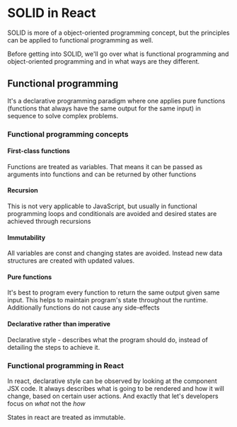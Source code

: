 # SOLID in React

SOLID is more of a object-oriented programming concept, but the principles can be applied to functional programming as well.

Before getting into SOLID, we'll go over what is functional programming and object-oriented programming and in what ways are they different.

## Functional programming

It's a declarative programming paradigm where one applies pure functions (functions that always have the same output for the same input) in sequence to solve complex problems.

### Functional programming concepts

#### First-class functions

Functions are treated as variables. That means it can be passed as arguments into functions and can be returned by other functions

#### Recursion

This is not very applicable to JavaScript, but usually in functional programming loops and conditionals are avoided and desired states are achieved through recursions

#### Immutability

All variables are const and changing states are avoided. Instead new data structures are created with updated values.

#### Pure functions

It's best to program every function to return the same output given same input. This helps to maintain program's state throughout the runtime. Additionally functions do not cause any side-effects

#### Declarative rather than imperative

Declarative style - describes what the program should do, instead of detailing the steps to achieve it.

### Functional programming in React

In react, declarative style can be observed by looking at the component JSX code. It always describes what is going to be rendered and how it will change, based on certain user actions. And exactly that let's developers focus on _what_ not the _how_

States in react are treated as immutable.
